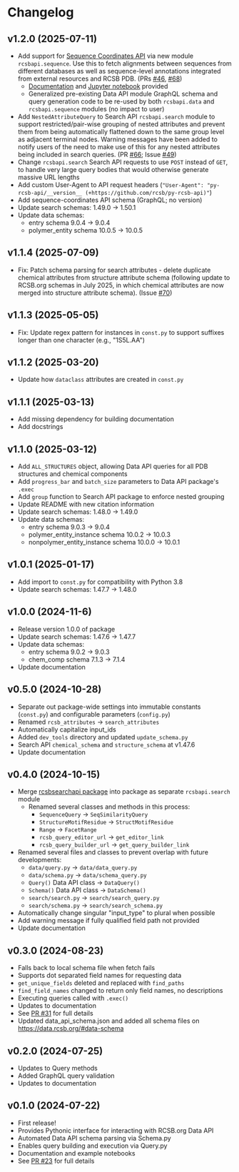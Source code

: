 # Changelog

## v1.2.0 (2025-07-11)

- Add support for [Sequence Coordinates API](https://sequence-coordinates.rcsb.org/) via new module `rcsbapi.sequence`. Use this to fetch alignments between sequences from different databases as well as sequence-level annotations integrated from external resources and RCSB PDB. (PRs [#46](https://github.com/rcsb/py-rcsb-api/pull/46), [#68](https://github.com/rcsb/py-rcsb-api/pull/68))
  - [Documentation](https://rcsbapi.readthedocs.io/en/latest/seq_api/quickstart.html) and [Jupyter notebook](https://github.com/rcsb/py-rcsb-api/blob/master/notebooks/sequence_coord_quickstart.ipynb) provided
  - Generalized pre-existing Data API module GraphQL schema and query generation code to be re-used by both `rcsbapi.data` and `rcsbapi.sequence` modules (no impact to user)
- Add `NestedAttributeQuery` to Search API `rcsbapi.search` module to support restricted/pair-wise grouping of nested attributes and prevent them from being automatically flattened down to the same group level as adjacent terminal nodes. Warning messages have been added to notify users of the need to make use of this for any nested attributes being included in search queries. (PR [#66](https://github.com/rcsb/py-rcsb-api/pull/66); Issue [#49](https://github.com/rcsb/py-rcsb-api/issues/49))
- Change `rcsbapi.search` Search API requests to use `POST` instead of `GET`, to handle very large query bodies that would otherwise generate massive URL lengths
- Add custom User-Agent to API request headers (`"User-Agent": "py-rcsb-api/__version__ (+https://github.com/rcsb/py-rcsb-api)"`)
- Add sequence-coordinates API schema (GraphQL; no version)
- Update search schemas: 1.49.0 -> 1.50.1
- Update data schemas: 
  - entry schema 9.0.4 -> 9.0.4
  - polymer_entity schema 10.0.5 -> 10.0.5

## v1.1.4 (2025-07-09)

- Fix: Patch schema parsing for search attributes - delete duplicate chemical attributes from structure attribute schema (following update to RCSB.org schemas in July 2025, in which chemical attributes are now merged into structure attribute schema). (Issue [#70](https://github.com/rcsb/py-rcsb-api/issues/70))

## v1.1.3 (2025-05-05)

- Fix: Update regex pattern for instances in `const.py` to support suffixes longer than one character (e.g., "1S5L.AA")

## v1.1.2 (2025-03-20)

- Update how `dataclass` attributes are created in `const.py`

## v1.1.1 (2025-03-13)

- Add missing dependency for building documentation
- Add docstrings

## v1.1.0 (2025-03-12)

- Add `ALL_STRUCTURES` object, allowing Data API queries for all PDB structures and chemical components
- Add `progress_bar` and `batch_size` parameters to Data API package's `.exec`
- Add `group` function to Search API package to enforce nested grouping
- Update README with new citation information
- Update search schemas: 1.48.0 -> 1.49.0
- Update data schemas: 
  - entry schema 9.0.3 -> 9.0.4
  - polymer_entity_instance schema 10.0.2 -> 10.0.3
  - nonpolymer_entity_instance schema 10.0.0 -> 10.0.1

## v1.0.1 (2025-01-17)

- Add import to `const.py` for compatibility with Python 3.8
- Update search schemas: 1.47.7 -> 1.48.0

## v1.0.0 (2024-11-6)

- Release version 1.0.0 of package
- Update search schemas: 1.47.6 -> 1.47.7
- Update data schemas: 
  - entry schema 9.0.2 -> 9.0.3
  - chem_comp schema 7.1.3 -> 7.1.4
- Update documentation

## v0.5.0 (2024-10-28)

- Separate out package-wide settings into immutable constants (`const.py`) and configurable parameters (`config.py`)
- Renamed `rcsb_attributes` -> `search_attributes`
- Automatically capitalize input_ids
- Added `dev_tools` directory and updated `update_schema.py`
- Search API `chemical_schema` and `structure_schema` at v1.47.6
- Update documentation

## v0.4.0 (2024-10-15)

- Merge [rcsbsearchapi package](https://github.com/rcsb/py-rcsbsearchapi/tree/2ba4d82ed1ff23c4ba5d07d4dec63f6f4030207d) into package as separate `rcsbapi.search` module
  - Renamed several classes and methods in this process:
    - `SequenceQuery` -> `SeqSimilarityQuery`
    - `StructureMotifResidue` -> `StructMotifResidue`
    - `Range` -> `FacetRange`
    - `rcsb_query_editor_url` -> `get_editor_link`
    - `rcsb_query_builder_url` -> `get_query_builder_link`
- Renamed several files and classes to prevent overlap with future developments:
  - `data/query.py` -> `data/data_query.py`
  - `data/schema.py` -> `data/schema_query.py`
  - `Query()` Data API class -> `DataQuery()`
  - `Schema()` Data API class -> `DataSchema()`
  - `search/search.py` -> `search/search_query.py`
  - `search/schema.py` -> `search/search_schema.py`
- Automatically change singular "input_type" to plural when possible
- Add warning message if fully qualified field path not provided
- Update documentation

## v0.3.0 (2024-08-23)

- Falls back to local schema file when fetch fails
- Supports dot separated field names for requesting data
- `get_unique_fields` deleted and replaced with `find_paths`
- `find_field_names` changed to return only field names, no descriptions
- Executing queries called with `.exec()`
- Updates to documentation
- See [PR #31](https://github.com/rcsb/py-rcsb-api/pull/31) for full details
- Updated data_api_schema.json and added all schema files on https://data.rcsb.org/#data-schema

## v0.2.0 (2024-07-25)

- Updates to Query methods
- Added GraphQL query validation
- Updates to documentation

## v0.1.0 (2024-07-22)

- First release!
- Provides Pythonic interface for interacting with RCSB.org Data API
- Automated Data API schema parsing via Schema.py
- Enables query building and execution via Query.py
- Documentation and example notebooks
- See [PR #23](https://github.com/rcsb/py-rcsb-api/pull/23) for full details